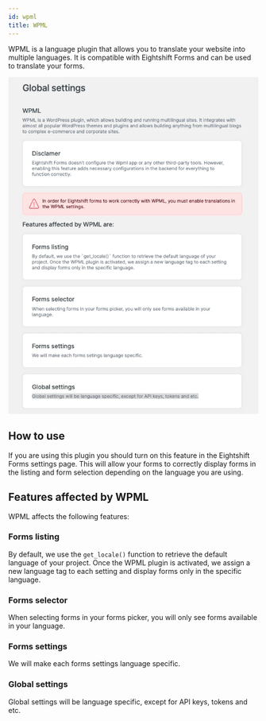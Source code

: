 ```yaml
---
id: wpml
title: WPML
---
```


WPML is a language plugin that allows you to translate your website into multiple languages. It is compatible with Eightshift Forms and can be used to translate your forms.

![WPML screen](/img/forms/wpml.webp)

## How to use

If you are using this plugin you should turn on this feature in the Eightshift Forms settings page. This will allow your forms to correctly display forms in the listing and form selection depending on the language you are using.

## Features affected by WPML

WPML affects the following features:

### Forms listing

By default, we use the `get_locale()` function to retrieve the default language of your project. Once the WPML plugin is activated, we assign a new language tag to each setting and display forms only in the specific language.

### Forms selector

When selecting forms in your forms picker, you will only see forms available in your language.

### Forms settings

We will make each forms settings language specific.

### Global settings

Global settings will be language specific, except for API keys, tokens and etc.
